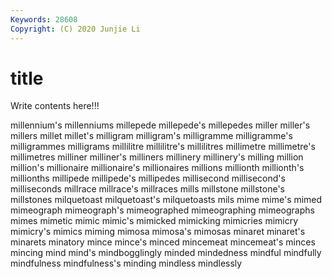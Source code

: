 ```yaml
---
Keywords: 28608
Copyright: (C) 2020 Junjie Li
---
```


# title

Write contents here!!!
 
millennium's 
millenniums 
millepede 
millepede's 
millepedes 
miller
miller's 
millers 
millet 
millet's 
milligram 
milligram's 
milligramme 
milligramme's 
milligrammes 
milligrams
millilitre 
millilitre's 
millilitres 
millimetre 
millimetre's 
millimetres 
milliner 
milliner's 
milliners 
millinery
millinery's 
milling 
million 
million's 
millionaire 
millionaire's 
millionaires 
millions 
millionth 
millionth's
millionths 
millipede 
millipede's 
millipedes 
millisecond 
millisecond's 
milliseconds 
millrace 
millrace's 
millraces
mills 
millstone 
millstone's 
millstones 
milquetoast 
milquetoast's 
milquetoasts 
mils 
mime 
mime's
mimed 
mimeograph 
mimeograph's 
mimeographed 
mimeographing 
mimeographs 
mimes 
mimetic 
mimic 
mimic's
mimicked 
mimicking 
mimicries 
mimicry 
mimicry's 
mimics 
miming 
mimosa 
mimosa's 
mimosas
minaret 
minaret's 
minarets 
minatory 
mince 
mince's 
minced 
mincemeat 
mincemeat's 
minces
mincing 
mind 
mind's 
mindbogglingly 
minded 
mindedness 
mindful 
mindfully 
mindfulness 
mindfulness's
minding 
mindless 
mindlessly 
